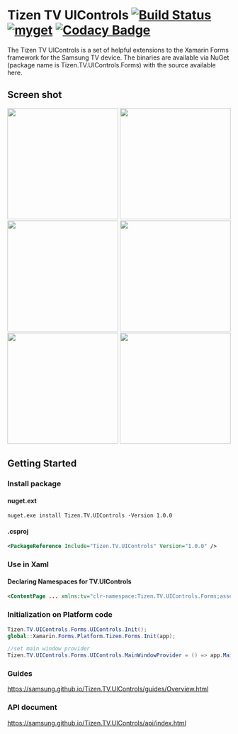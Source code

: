 # Tizen TV UIControls [![Build Status](http://13.124.0.26:8080/job/Tizen.TV.UIControls/job/Release/badge/icon)](http://13.124.0.26:8080/job/Tizen.TV.UIControls/job/Release/) [![myget](https://img.shields.io/tizen.myget/dotnet/vpre/Tizen.TV.UIControls.svg)](https://tizen.myget.org/feed/dotnet/package/nuget/Tizen.TV.UIControls) [![Codacy Badge](https://api.codacy.com/project/badge/Grade/b441d26bd57c490c820748c5724abda4)](https://www.codacy.com/project/TizenNET/Tizen.TV.UIControls/dashboard?utm_source=github.com&amp;utm_medium=referral&amp;utm_content=Samsung/Tizen.TV.UIControls&amp;utm_campaign=Badge_Grade_Dashboard)

The Tizen TV UIControls is a set of helpful extensions to the Xamarin Forms framework for the Samsung TV device. The binaries are available via NuGet (package name is Tizen.TV.UIControls.Forms) with the source available here.

## Screen shot
<img src=https://user-images.githubusercontent.com/1029155/42200625-34b8332a-7ecf-11e8-9494-5f97cf4c3e60.gif width=250> <img src=https://user-images.githubusercontent.com/1029155/42200629-3742fb16-7ecf-11e8-82ea-dc8dd5fd9619.gif width=250> <img src=https://user-images.githubusercontent.com/1029155/42200631-3b63edcc-7ecf-11e8-8435-31e12c5ed79e.gif width=250> <img src=https://user-images.githubusercontent.com/1029155/42200633-3d5b9396-7ecf-11e8-91c2-72f3d1003360.gif width=250> <img src=https://user-images.githubusercontent.com/1029155/42200637-4685077c-7ecf-11e8-9984-4c68048da265.gif width=250> <img src=https://user-images.githubusercontent.com/1029155/42200638-489afd3c-7ecf-11e8-981d-8f27169ee8c0.gif width=250>

## Getting Started
### Install package 
#### nuget.ext
```
nuget.exe install Tizen.TV.UIControls -Version 1.0.0
```
#### .csproj
```xml
<PackageReference Include="Tizen.TV.UIControls" Version="1.0.0" />
```
### Use in Xaml
#### Declaring Namespaces for TV.UIControls
``` xml
<ContentPage ... xmlns:tv="clr-namespace:Tizen.TV.UIControls.Forms;assembly=Tizen.TV.UIControls.Forms" ...>
```
### Initialization on Platform code
``` c#
Tizen.TV.UIControls.Forms.UIControls.Init();
global::Xamarin.Forms.Platform.Tizen.Forms.Init(app);

//set main window provider
Tizen.TV.UIControls.Forms.UIControls.MainWindowProvider = () => app.MainWindow;
```

### Guides
 https://samsung.github.io/Tizen.TV.UIControls/guides/Overview.html
### API document
 https://samsung.github.io/Tizen.TV.UIControls/api/index.html
